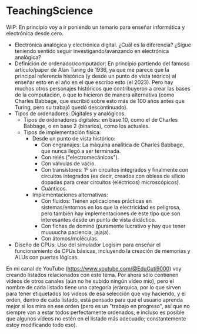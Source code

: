 # TeachingScience
WIP: En principio voy a ir poniendo un temario para enseñar informática y electrónica desde cero.
 - Electrónica analógica y electrónica digital. ¿Cuál es la diferencia? ¿Sigue teniendo sentido seguir investigando/avanzando en electrónica analógica?
 - Definición de ordenador/computador: En principio partiendo del famoso artículo/paper de Alan Turing de 1936, ya que me parece que la principal referencia histórica (y desde un punto de vista teórico) al enseñar esto en el año en el que escribo esto (el 2023). Pero hay muchos otros personajes históricos que contribuyeron a crear las bases de la computación, o que lo hicieron de manera alternativa (como Charles Babbage, que escribió sobre esto más de 100 años antes que Turing, pero su trabajó quedó descontinuado).
 - Tipos de ordenadores: Digitales y analógicos.
   - Tipos de ordenadores digitales: en base 10, como el de Charles Babbage, o en base 2 (binarios), como los actuales.
   - Tipos de implementación física:
     - Desde un punto de vista histórico:
       - Con engranajes: La máquina analítica de Charles Babbage, que nunca llegó a ser terminada.
       - Con relés ("electromecánicos").
       - Con válvulas de vacío.
       - Con transistores: 1º sin circuitos integrados y finalmente con circuitos integrados (es decir, creados con obleas de silicio dopadas para crear circuitos (eléctricos) microscópicos).
       - Cuánticos.
     - Implementaciones alternativas:
       - Con fluidos: Tienen aplicaciones prácticas en sistemas/entornos en los que la electricidad es peligrosa, pero también hay implementaciones de este tipo que son interesantes desde un punto de vista didáctico.
       - Con fichas de dominó (puramente lucrativo y hay que tener muuuucha paciencia, jajaja).
       - Con átomos/moléculas.
 - Diseño de CPUs: Uso del simulador Logisim para enseñar el funcionamiento de CPUs básicas, incluyendo la creación de memorias y ALUs con puertas lógicas.

En mi canal de YouTube (https://www.youtube.com/@EduGuti9000) voy creando listados relacionados con este tema. Por ahora sólo contienen vídeos de otros canales (aún no he subido ningún vídeo mío), pero el nombre de cada listado tiene una categoría jerárquica, por lo que sirven para tener etiquetados los vídeos de esa selección que voy haciendo, y el orden, dentro de cada listado, está pensado para que el usuario aprenda mejor si los mira en ese orden (pero es un "trabajo en progreso", así que no siempre van a estar todos perfectamente ordenados, e incluso es posible que algunos vídeos no estén en el listado más adecuado; constantemente estoy modificando todo eso).
